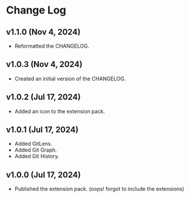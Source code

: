 # Change Log

## v1.1.0 (Nov 4, 2024)
- Reformatted the CHANGELOG.

## v1.0.3 (Nov 4, 2024)
- Created an initial version of the CHANGELOG.

## v1.0.2 (Jul 17, 2024)
- Added an icon to the extension pack.

## v1.0.1 (Jul 17, 2024)
- Added GitLens.
- Added Git Graph.
- Added Git History.

## v1.0.0 (Jul 17, 2024)
- Published the extension pack. (oops! forgot to include the extensions)
